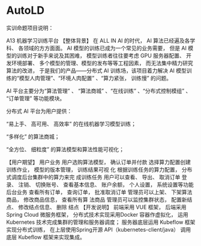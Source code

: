# AutoLD
实训命题项目说明：

A13 机器学习训练平台
【整体背景】
在 ALL IN AI 的时代， AI 算法已经遍及各学科、 各领域的方方面面。 AI 模型的训练已成为一个常见的业务需要， 但是 AI 模型的训练对于新手来说及其困难， 模型训练者往往要考虑 GPU 服务器配置、 开发环境部署、 多个模型的管理、模型的发布等等工程因素， 而无法集中精力研究算法的改进， 于是我们的产品——分布式 AI 训练场，该项目着力解决 AI 模型训练的“模型人肉管理”、“环境人肉配置” 、“算力紧张， 训练慢” 的问题。

AI 平台主要分为“算法管理” 、 “算法商城” 、“在线训练” 、“分布式控制模组” 、 “订单管理” 等功能模块。

分布式 AI 平台为用户提供：

“易上手、 高可用、 高效率” 的在线机器学习模型训练；

“多样化” 的算法商城；

“全方位、 细粒度” 的算法模型和算法性能可视化；

【用户期望】
用户业务
用户选购算法模型， 确认订单并付款
选择算力配置创建训练作业， 模型的版本管理， 训练结果可视 化
根据训练任务的算力配置， 分布式调度后台集群中的算力来完 成训练任务
用户可以查看、 导出、 取消订单
登录、 注销、 切换账号、 查看基本信息、 账户余额， 个人设置， 系统设置等功能
后台业务
查看所有订单， 查询订单， 批准取消订单
管理员可以上架、 下架算法商品， 修改商品信息， 查看所有算 法商品
管理员可以监控集群状态， 配置新结点、 修改结点信息、 删除 结点
【开发说明】
前端采用 VUE 框架， 后端采用 Spring Cloud 微服务框架， 分布式技术实现采用Docker 容器作虚拟化， 运用 Kubernetes 技术完成集群的管理和服务器调度； 服务器底层运用 Kubeflow 框架实现分布式训练， 在上层使用Spring开源 API（kubernetes-client/java） 调用底层 Kubeflow 框架来实现集成。